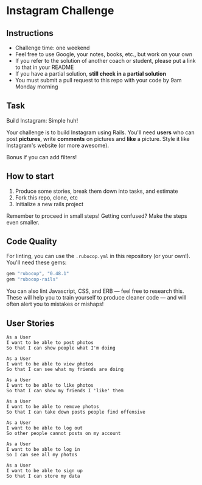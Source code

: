 Instagram Challenge
===================

## Instructions

* Challenge time: one weekend
* Feel free to use Google, your notes, books, etc., but work on your own
* If you refer to the solution of another coach or student, please put a link to that in your README
* If you have a partial solution, **still check in a partial solution**
* You must submit a pull request to this repo with your code by 9am Monday morning

## Task

Build Instagram: Simple huh!

Your challenge is to build Instagram using Rails. You'll need **users** who can post **pictures**, write **comments** on pictures and **like** a picture. Style it like Instagram's website (or more awesome).

Bonus if you can add filters!

## How to start

1. Produce some stories, break them down into tasks, and estimate
2. Fork this repo, clone, etc
3. Initialize a new rails project

Remember to proceed in small steps! Getting confused? Make the steps even smaller.

## Code Quality

For linting, you can use the `.rubocop.yml` in this repository (or your own!).
You'll need these gems:

```ruby
gem "rubocop", "0.48.1"
gem "rubocop-rails"
```

You can also lint Javascript, CSS, and ERB — feel free to research this. These
will help you to train yourself to produce cleaner code — and will often alert
you to mistakes or mishaps!

## User Stories

```
As a User
I want to be able to post photos
So that I can show people what I'm doing

As a User
I want to be able to view photos
So that I can see what my friends are doing

As a User
I want to be able to like photos
So that I can show my friends I 'like' them

As a User
I want to be able to remove photos
So that I can take down posts people find offensive

As a User
I want to be able to log out
So other people cannot posts on my account

As a User
I want to be able to log in
So I can see all my photos

As a User
I want to be able to sign up
So that I can store my data


```

